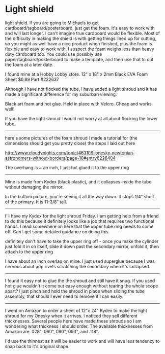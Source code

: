 # Light shield

 light shield.  If you are going to Michaels to get cardboard/tagboard/posterboard, just get the foam.  It's easy to work with and will last longer.  I can't imagine true cardboard would be flexible.  Most of the difficulty in making the shield is with getting things lined up for cutting, so you might as well have a nice product when finished, plus the foam is flexible and easy to work with.  I suspect the foam weighs less than heavy duty cardboard too.  You could use possibly use paper/tagboard/posterboard to make a template, and then use that to cut the foam at a later date.

I found mine at a Hobby Lobby store. 12" x 18" x 2mm Black EVA Foam Sheet  $0.89 Part #232637

Although I have not flocked the tube, I have added a light shroud and it has made a significant difference for my suburban viewing.

Black art foam and hot glue. Held in place with Velcro. Cheap and works well!

 If you have the light shroud I would not worry at all about flocking the lower tube.

---

here's some pictures of the foam shroud I made a tutorial for (the dimensions should get you pretty close) the steps I laid out here

http://www.cloudynights.com/topic/463109-onesky-newtonian-astronomers-without-borders/page-10#entry6226404

The overhang is ~ an inch, I just hot glued it to the upper ring

---

Mine is made from Kydex (black plastic), and it collapses inside the tube without damaging the mirror.

In the bottom picture, you're seeing it all the way down. It stops 1/4" short of the primary. It is 11-3/8" tall.

---

I'll have my Kydex for the light shroud Friday. I am getting help from a friend to do this because it definitely looks like a job that requires two functional hands. I read somewhere on here that the upper tube ring needs to come off. Can I get some detailed guidance on doing this.

definitely don't have to take the upper ring off - once you make the cylinder just fold it in on itself, slide it down past the secondary mirror, unfold it, then attach to the upper ring

I have about an inch overlap on mine.  I just used superglue because I was nervous about pop rivets scratching the secondary when it's collapsed.

---

 I found it easy not to glue the the shroud and still have it snug. If you used hot glue wouldn't it come out easy enough without tearing the whole scope apart? I just pinch and hold the shroud in place when sliding the tube assembly, that should I ever need to remove it I can easily.

---


I went on Amazon to order a sheet of 12"x 24" Kydex to make the light shroud for my Onesky when it arrives. I noticed they sell different thicknesses. Several people here have made these shrouds so I am wondering what thickness I should order. The available thicknesses from Amazon are .028", 060", 080", 093", and .118".

I'd use the thinnest as it will be easier to work and will have less tendency to snap back to it's original shape.
